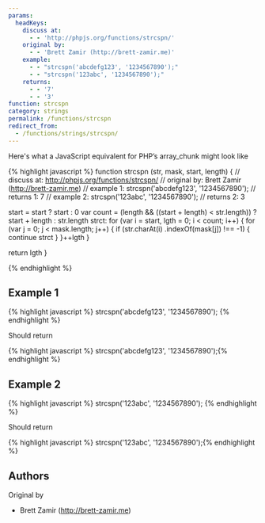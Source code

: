 ```yaml
---
params:
  headKeys:
    discuss at:
      - - 'http://phpjs.org/functions/strcspn/'
    original by:
      - - 'Brett Zamir (http://brett-zamir.me)'
    example:
      - - "strcspn('abcdefg123', '1234567890');"
      - - "strcspn('123abc', '1234567890');"
    returns:
      - - '7'
      - - '3'
function: strcspn
category: strings
permalink: /functions/strcspn
redirect_from:
  - /functions/strings/strcspn/
---
```


<!-- WARNING! This file is auto generated by `npm run web:inject`, do not edit by hand -->

Here's what a JavaScript equivalent for PHP’s array_chunk might look like

{% highlight javascript %}
function strcspn (str, mask, start, length) {
  //  discuss at: http://phpjs.org/functions/strcspn/
  // original by: Brett Zamir (http://brett-zamir.me)
  //   example 1: strcspn('abcdefg123', '1234567890');
  //   returns 1: 7
  //   example 2: strcspn('123abc', '1234567890');
  //   returns 2: 3

  start = start ? start : 0
  var count = (length && ((start + length) < str.length)) ? start + length : str.length
  strct: for (var i = start, lgth = 0; i < count; i++) {
    for (var j = 0; j < mask.length; j++) {
      if (str.charAt(i)
        .indexOf(mask[j]) !== -1) {
        continue strct
      }
    }++lgth
  }

  return lgth
}

{% endhighlight %}

## Example 1

{% highlight javascript %}
strcspn('abcdefg123', '1234567890');
{% endhighlight %}

Should return

{% highlight javascript %}
strcspn('abcdefg123', '1234567890');{% endhighlight %}

## Example 2

{% highlight javascript %}
strcspn('123abc', '1234567890');
{% endhighlight %}

Should return

{% highlight javascript %}
strcspn('123abc', '1234567890');{% endhighlight %}


## Authors


Original by

- Brett Zamir (http://brett-zamir.me)

